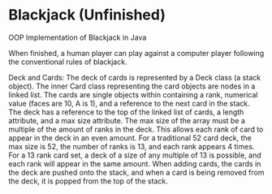 # Blackjack (Unfinished)
OOP Implementation of Blackjack in Java

When finished, a human player can play against a computer player following the conventional rules of blackjack.

Deck and Cards: 
The deck of cards is represented by a Deck class (a stack object). The inner Card class representing the card objects are nodes in a linked list. The cards are single objects within containing a rank, numerical value (faces are 10, A is 1), and a reference to the next card in the stack. The deck has a reference to the top of the linked list of cards, a length attribute, and a max size attribute. The max size of the array must be a multiple of the amount of ranks in the deck. This allows each rank of card to appear in the deck in an even amount. For a traditional 52 card deck, the max size is 52, the number of ranks is 13, and each rank appears 4 times. For a 13 rank card set, a deck of a size of any multiple of 13 is possible, and each rank will appear in the same amount. When adding cards, the cards in the deck are pushed onto the stack, and when a card is being removed from the deck, it is popped from the top of the stack. 
